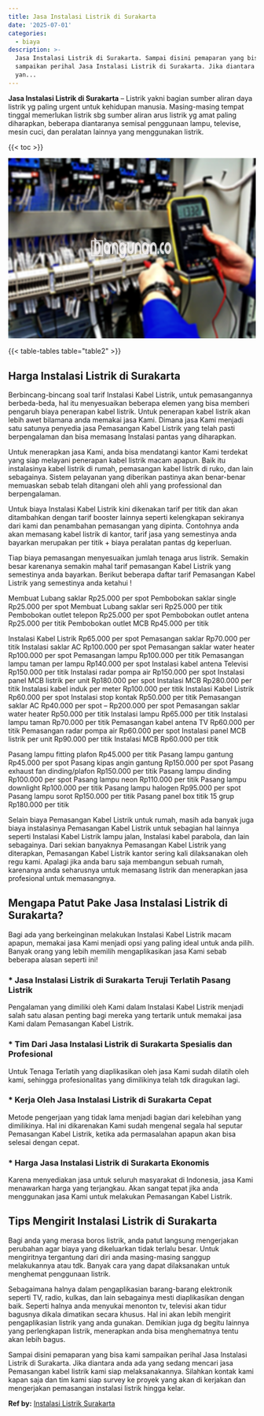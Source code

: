 ```yaml
---
title: Jasa Instalasi Listrik di Surakarta
date: '2025-07-01'
categories:
  - biaya
description: >-
  Jasa Instalasi Listrik di Surakarta. Sampai disini pemaparan yang bisa kami
  sampaikan perihal Jasa Instalasi Listrik di Surakarta. Jika diantara anda ada
  yan...
---
```


**Jasa Instalasi Listrik di Surakarta** – Listrik yakni bagian sumber aliran daya listrik yg paling urgent untuk kehidupan manusia. Masing-masing tempat tinggal memerlukan listrik sbg sumber aliran arus listrik yg amat paling diharapkan, beberapa diantaranya semisal penggunaan lampu, televise, mesin cuci, dan peralatan lainnya yang menggunakan listrik.

{{< toc >}}

![Jasa Instalasi Listrik di Surakarta](/images/instalasi-listrik-murah05.png)

{{< table-tables table="table2" >}}

## Harga Instalasi Listrik di Surakarta

Berbincang-bincang soal tarif Instalasi Kabel Listrik, untuk pemasangannya berbeda-beda, hal itu menyesuaikan beberapa elemen yang bisa memberi pengaruh biaya penerapan kabel listrik. Untuk penerapan kabel listrik akan lebih awet bilamana anda memakai jasa Kami. Dimana jasa Kami menjadi satu satunya penyedia jasa Pemasangan Kabel Listrik yang telah pasti berpengalaman dan bisa memasang Instalasi pantas yang diharapkan.

Untuk menerapkan jasa Kami, anda bisa mendatangi kantor Kami terdekat yang siap melayani penerapan kabel listrik macam apapun. Baik itu instalasinya kabel listrik di rumah, pemasangan kabel listrik di ruko, dan lain sebagainya. Sistem pelayanan yang diberikan pastinya akan benar-benar memuaskan sebab telah ditangani oleh ahli yang professional dan berpengalaman.

Untuk biaya Instalasi Kabel Listrik kini dikenakan tarif per titik dan akan ditambahkan dengan tarif booster lainnya seperti kelengkapan sekiranya dari kami dan penambahan pemasangan yang dipinta. Contohnya anda akan memasang kabel listrik di kantor, tarif jasa yang semestinya anda bayarkan merupakan per titik + biaya peralatan pantas dg keperluan.

Tiap biaya pemasangan menyesuaikan jumlah tenaga arus listrik. Semakin besar karenanya semakin mahal tarif pemasangan Kabel Listrik yang semestinya anda bayarkan. Berikut beberapa daftar tarif Pemasangan Kabel Listrik yang semestinya anda ketahui !

Membuat Lubang saklar Rp25.000 per spot Pembobokan saklar single Rp25.000 per spot Membuat Lubang saklar seri Rp25.000 per titik Pembobokan outlet telepon Rp25.000 per spot Pembobokan outlet antena Rp25.000 per titik Pembobokan outlet MCB Rp45.000 per titik

Instalasi Kabel Listrik Rp65.000 per spot Pemasangan saklar Rp70.000 per titik Instalasi saklar AC Rp100.000 per spot Pemasangan saklar water heater Rp100.000 per spot Pemasangan lampu Rp100.000 per titik Pemasangan lampu taman per lampu Rp140.000 per spot Instalasi kabel antena Televisi Rp150.000 per titik Instalasi radar pompa air Rp150.000 per spot Instalasi panel MCB listrik per unit Rp180.000 per spot Instalasi MCB Rp280.000 per titik Instalasi kabel induk per meter Rp100.000 per titik Instalasi Kabel Listrik Rp60.000 per spot Instalasi stop kontak Rp50.000 per titik Pemasangan saklar AC Rp40.000 per spot – Rp200.000 per spot Pemasangan saklar water heater Rp50.000 per titik Instalasi lampu Rp65.000 per titik Instalasi lampu taman Rp70.000 per titik Pemasangan kabel antena TV Rp60.000 per titik Pemasangan radar pompa air Rp60.000 per spot Instalasi panel MCB listrik per unit Rp90.000 per titik Instalasi MCB Rp60.000 per titik

Pasang lampu fitting plafon Rp45.000 per titik Pasang lampu gantung Rp45.000 per spot Pasang kipas angin gantung Rp150.000 per spot Pasang exhaust fan dinding/plafon Rp150.000 per titik Pasang lampu dinding Rp100.000 per spot Pasang lampu neon Rp110.000 per titik Pasang lampu downlight Rp100.000 per titik Pasang lampu halogen Rp95.000 per spot Pasang lampu sorot Rp150.000 per titik Pasang panel box titik 15 grup Rp180.000 per titik

Selain biaya Pemasangan Kabel Listrik untuk rumah, masih ada banyak juga biaya instalasinya Pemasangan Kabel Listrik untuk sebagian hal lainnya seperti Instalasi Kabel Listrik lampu jalan, Instalasi kabel parabola, dan lain sebagainya. Dari sekian banyaknya Pemasangan Kabel Listrik yang diterapkan, Pemasangan Kabel Listrik kantor sering kali dilaksanakan oleh regu kami. Apalagi jika anda baru saja membangun sebuah rumah, karenanya anda seharusnya untuk memasang listrik dan menerapkan jasa profesional untuk memasangnya.

## Mengapa Patut Pake Jasa Instalasi Listrik di Surakarta?

Bagi ada yang berkeinginan melakukan Instalasi Kabel Listrik macam apapun, memakai jasa Kami menjadi opsi yang paling ideal untuk anda pilih. Banyak orang yang lebih memilih mengaplikasikan jasa Kami sebab beberapa alasan seperti ini!

### \* Jasa Instalasi Listrik di Surakarta Teruji Terlatih Pasang Listrik

Pengalaman yang dimiliki oleh Kami dalam Instalasi Kabel Listrik menjadi salah satu alasan penting bagi mereka yang tertarik untuk memakai jasa Kami dalam Pemasangan Kabel Listrik.

### \* Tim Dari Jasa Instalasi Listrik di Surakarta Spesialis dan Profesional

Untuk Tenaga Terlatih yang diaplikasikan oleh jasa Kami sudah dilatih oleh kami, sehingga profesionalitas yang dimilikinya telah tdk diragukan lagi.

### \* Kerja Oleh Jasa Instalasi Listrik di Surakarta Cepat

Metode pengerjaan yang tidak lama menjadi bagian dari kelebihan yang dimilikinya. Hal ini dikarenakan Kami sudah mengenal segala hal seputar Pemasangan Kabel Listrik, ketika ada permasalahan apapun akan bisa selesai dengan cepat.

### \* Harga Jasa Instalasi Listrik di Surakarta Ekonomis

Karena menyediakan jasa untuk seluruh masyarakat di Indonesia, jasa Kami menawarkan harga yang terjangkau. Akan sangat tepat jika anda menggunakan jasa Kami untuk melakukan Pemasangan Kabel Listrik.

## Tips Mengirit Instalasi Listrik di Surakarta


Bagi anda yang merasa boros listrik, anda patut langsung mengerjakan perubahan agar biaya yang dikeluarkan tidak terlalu besar. Untuk mengiritnya tergantung dari diri anda masing-masing sanggup melakukannya atau tdk. Banyak cara yang dapat dilaksanakan untuk menghemat penggunaan listrik.

Sebagaimana halnya dalam pengaplikasian barang-barang elektronik seperti TV, radio, kulkas, dan lain sebagainya mesti diaplikasikan dengan baik. Seperti halnya anda menyukai menonton tv, televisi akan tidur bagusnya dikala dimatikan secara khusus. Hal ini akan lebih mengirit pengaplikasian listrik yang anda gunakan. Demikian juga dg begitu lainnya yang perlengkapan listrik, menerapkan anda bisa menghematnya tentu akan lebih bagus.

Sampai disini pemaparan yang bisa kami sampaikan perihal Jasa Instalasi Listrik di Surakarta. Jika diantara anda ada yang sedang mencari jasa Pemasangan kabel listrik kami siap melaksanakannya. Silahkan kontak kami kapan saja dan tim kami siap survey ke proyek yang akan di kerjakan dan mengerjakan pemasangan instalasi listrik hingga kelar.

**Ref by:** [Instalasi Listrik Surakarta](https://id.wikipedia.org/wiki/Instalasi)
